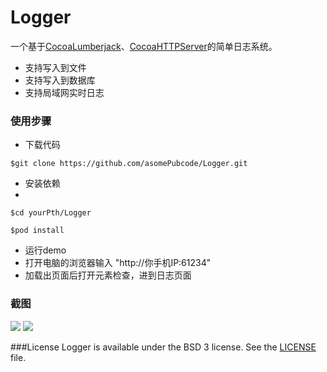 # Logger
一个基于[CocoaLumberjack](https://github.com/CocoaLumberjack/CocoaLumberjack)、[CocoaHTTPServer](https://github.com/robbiehanson/CocoaHTTPServer)的简单日志系统。

* 支持写入到文件
* 支持写入到数据库
* 支持局域网实时日志

### 使用步骤

* 下载代码

```
$git clone https://github.com/asomePubcode/Logger.git
```
* 安装依赖
* 
```
$cd yourPth/Logger

$pod install 
```
* 运行demo
* 打开电脑的浏览器输入 "http://你手机IP:61234" 
* 加载出页面后打开元素检查，进到日志页面

### 截图
![](https://github.com/asomePubcode/Logger/blob/master/Images/%E8%BF%90%E8%A1%8C%E6%88%AA%E5%9B%BE.jpg)
![](https://github.com/asomePubcode/Logger/blob/master/Images/%E6%96%87%E4%BB%B6%E6%88%AA%E5%9B%BE.jpg)

###License
Logger is available under the BSD 3 license. See the [LICENSE](https://github.com/asomePubcode/Logger/blob/master/LICENSE) file.